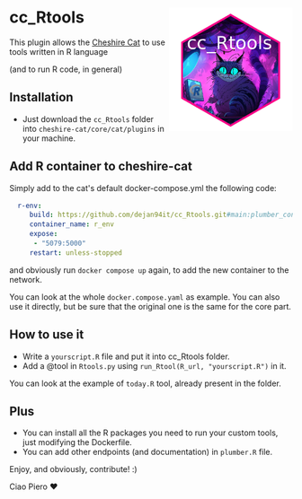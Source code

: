 # cc_Rtools <img src="logo.png" align="right" width="220" height="220" />
This plugin allows the [Cheshire Cat](https://github.com/cheshire-cat-ai/core) to use tools written in R language

(and to run R code, in general)

## Installation

- Just download the ```cc_Rtools``` folder into ```cheshire-cat/core/cat/plugins``` in your machine.
  
## Add R container to cheshire-cat

Simply add to the cat's default docker-compose.yml the following code:

```yaml
  r-env:
     build: https://github.com/dejan94it/cc_Rtools.git#main:plumber_container
     container_name: r_env
     expose:
      - "5079:5000"
     restart: unless-stopped
```
and obviously run ```docker compose up``` again, to add the new container to the network.

You can look at the whole ```docker.compose.yaml``` as example. You can also use it directly, but be sure that the original one is the same for the core part.

## How to use it

- Write a ```yourscript.R``` file and put it into cc_Rtools folder.
- Add a @tool in ```Rtools.py``` using ```run_Rtool(R_url, "yourscript.R")``` in it.

You can look at the example of ```today.R``` tool, already present in the folder.

## Plus
- You can install all the R packages you need to run your custom tools, just modifying the Dockerfile.
- You can add other endpoints (and documentation) in ```plumber.R``` file.
  
Enjoy, and obviously, contribute! :)

Ciao Piero ❤️
